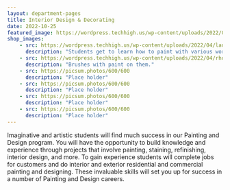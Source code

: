 ```yaml
---
layout: department-pages
title: Interior Design & Decorating
date: 2022-10-25
featured_image: https://wordpress.techhigh.us/wp-content/uploads/2022/04/rhondak-native-florida-folk-artist-_Yc7OtfFn-0-unsplash-1.jpg
shop_images:
    - src: https://wordpress.techhigh.us/wp-content/uploads/2022/04/laura-adai-c7u-t1PZEbg-unsplash-1.jpg
      description: "Students get to learn how to paint with various workforce items and canvases."
    - src: https://wordpress.techhigh.us/wp-content/uploads/2022/04/rhondak-native-florida-folk-artist-_Yc7OtfFn-0-unsplash-1.jpg
      description: "Brushes with paint on them."
    - src: https://picsum.photos/600/600
      description: "Place holder"
    - src: https://picsum.photos/600/600
      description: "Place holder"
    - src: https://picsum.photos/600/600
      description: "Place holder"
    - src: https://picsum.photos/600/600
      description: "Place holder"
---
```


Imaginative and artistic students will find much success in our Painting and Design program. You will have the opportunity to build knowledge and experience through projects that involve painting, staining, refinishing, interior design, and more. To gain experience students will complete jobs for customers and do interior and exterior residential and commercial painting and designing. These invaluable skills will set you up for success in a number of Painting and Design careers.

